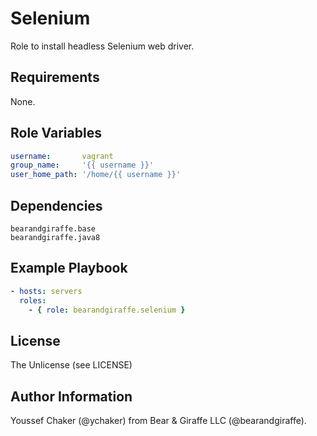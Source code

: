 Selenium
=========

Role to install headless Selenium web driver.

Requirements
------------

None.

Role Variables
--------------

```yml
username:       vagrant
group_name:     '{{ username }}'
user_home_path: '/home/{{ username }}'
```

Dependencies
------------

```
bearandgiraffe.base
bearandgiraffe.java8
```

Example Playbook
----------------

```yml
- hosts: servers
  roles:
    - { role: bearandgiraffe.selenium }
```

License
-------

The Unlicense (see LICENSE)

Author Information
------------------

Youssef Chaker (@ychaker) from Bear & Giraffe LLC (@bearandgiraffe).
